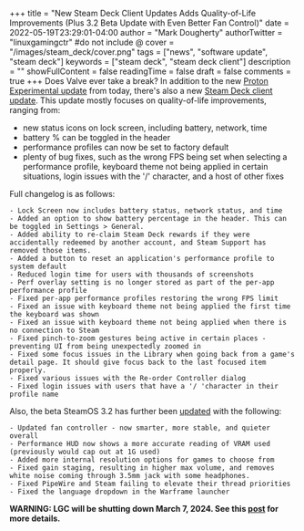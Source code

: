 +++
title = "New Steam Deck Client Updates Adds Quality-of-Life Improvements (Plus 3.2 Beta Update with Even Better Fan Control)"
date = 2022-05-19T23:29:01-04:00
author = "Mark Dougherty"
authorTwitter = "linuxgamingctr" #do not include @
cover = "/images/steam_deck/cover.png"
tags = ["news", "software update", "steam deck"]
keywords = ["steam deck", "steam deck client"]
description = ""
showFullContent = false
readingTime = false
draft = false
comments = true
+++
Does Valve ever take a break? In addition to the new [Proton Experimental update](https://linuxgamingcentral.com/posts/news-proton-experimental-5-19-2022/) from today, there's also a new [Steam Deck client update](https://steamcommunity.com/games/1675200/announcements/detail/3220648637502115304). This update mostly focuses on quality-of-life improvements, ranging from:
- new status icons on lock screen, including battery, network, time
- battery % can be toggled in the header
- performance profiles can now be set to factory default
- plenty of bug fixes, such as the wrong FPS being set when selecting a performance profile, keyboard theme not being applied in certain situations, login issues with the '/' character, and a host of other fixes

Full changelog is as follows:
```
- Lock Screen now includes battery status, network status, and time
- Added an option to show battery percentage in the header. This can be toggled in Settings > General.
- Added ability to re-claim Steam Deck rewards if they were accidentally redeemed by another account, and Steam Support has removed those items.
- Added a button to reset an application's performance profile to system default
- Reduced login time for users with thousands of screenshots
- Perf overlay setting is no longer stored as part of the per-app performance profile
- Fixed per-app performance profiles restoring the wrong FPS limit
- Fixed an issue with keyboard theme not being applied the first time the keyboard was shown
- Fixed an issue with keyboard theme not being applied when there is no connection to Steam
- Fixed pinch-to-zoom gestures being active in certain places - preventing UI from being unexpectedly zoomed in
- Fixed some focus issues in the Library when going back from a game's detail page. It should give focus back to the last focused item properly.
- Fixed various issues with the Re-order Controller dialog
- Fixed login issues with users that have a '/ 'character in their profile name
```

Also, the beta SteamOS 3.2 has further been [updated](https://steamcommunity.com/app/1675200/discussions/0/3269060419612777126/) with the following:
```
- Updated fan controller - now smarter, more stable, and quieter overall
- Performance HUD now shows a more accurate reading of VRAM used (previously would cap out at 1G used)
- Added more internal resolution options for games to choose from
- Fixed gain staging, resulting in higher max volume, and removes white noise coming through 3.5mm jack with some headphones.
- Fixed PipeWire and Steam failing to elevate their thread priorities
- Fixed the language dropdown in the Warframe launcher
```

**WARNING: LGC will be shutting down March 7, 2024. See this [post](https://linuxgamingcentral.com/posts/the-end-of-lgc/) for more details.**
